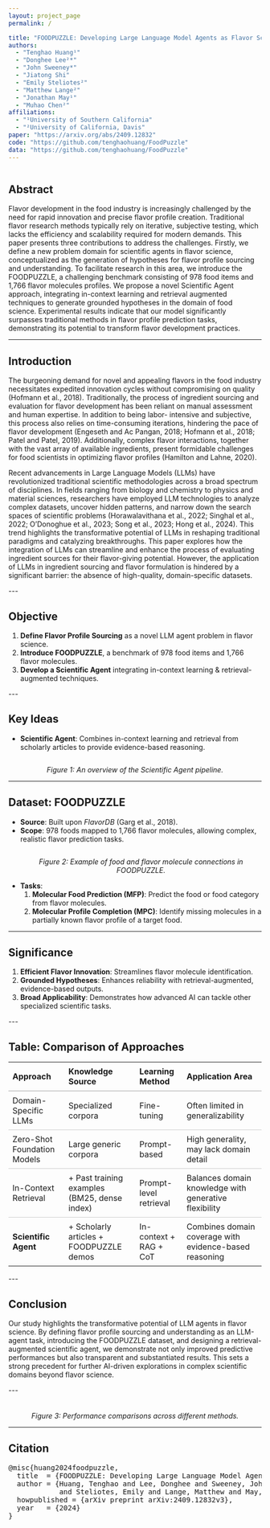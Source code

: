 ```yaml
---
layout: project_page
permalink: /

title: "FOODPUZZLE: Developing Large Language Model Agents as Flavor Scientists"
authors:
  - "Tenghao Huang¹"
  - "Donghee Lee²*"
  - "John Sweeney*"
  - "Jiatong Shi"
  - "Emily Steliotes²"
  - "Matthew Lange²"
  - "Jonathan May¹"
  - "Muhao Chen²"
affiliations:
  - "¹University of Southern California"
  - "²University of California, Davis"
paper: "https://arxiv.org/abs/2409.12832"
code: "https://github.com/tenghaohuang/FoodPuzzle"
data: "https://github.com/tenghaohuang/FoodPuzzle"
---
```


<!-- Using HTML to center the abstract section -->
<div class="columns is-centered has-text-centered">
  <div class="column is-four-fifths">
    <h2>Abstract</h2>
    <div class="content has-text-justified">
      Flavor development in the food industry is increasingly challenged by the need for rapid
      innovation and precise flavor profile creation.
      Traditional flavor research methods typically
      rely on iterative, subjective testing, which lacks
      the efficiency and scalability required for modern demands. This paper presents three contributions to address the challenges. Firstly,
      we define a new problem domain for scientific agents in flavor science, conceptualized
      as the generation of hypotheses for flavor profile sourcing and understanding. To facilitate research in this area, we introduce the
      FOODPUZZLE, a challenging benchmark consisting of 978 food items and 1,766 flavor
      molecules profiles. We propose a novel Scientific Agent approach, integrating in-context
      learning and retrieval augmented techniques to
      generate grounded hypotheses in the domain
      of food science. Experimental results indicate
      that our model significantly surpasses traditional methods in flavor profile prediction tasks,
      demonstrating its potential to transform flavor
      development practices.
    </div>
  </div>
</div>

<hr />
<h2>Introduction</h2>
<p>
  The burgeoning demand for novel and appealing
  flavors in the food industry necessitates expedited
  innovation cycles without compromising on quality
  (Hofmann et al., 2018). Traditionally, the process
  of ingredient sourcing and evaluation for flavor
  development has been reliant on manual assessment
  and human expertise. In addition to being labor-
  intensive and subjective, this process also relies
  on time-consuming iterations, hindering the pace
  of flavor development (Engeseth and Ac Pangan,
  2018; Hofmann et al., 2018; Patel and Patel, 2019).
  Additionally, complex flavor interactions, together
  with the vast array of available ingredients, present
  formidable challenges for food scientists in optimizing flavor profiles (Hamilton and Lahne, 2020).
</p>
<p>
  Recent advancements in Large Language Models (LLMs) have revolutionized traditional scientific
  methodologies across a broad spectrum of
  disciplines. In fields ranging from biology and
  chemistry to physics and material sciences, researchers
  have employed LLM technologies to analyze complex
  datasets, uncover hidden patterns, and narrow down
  the search spaces of scientific problems (Horawalavithana
  et al., 2022; Singhal et al., 2022; O’Donoghue et al.,
  2023; Song et al., 2023; Hong et al., 2024). This trend
  highlights the transformative potential of LLMs
  in reshaping traditional paradigms and catalyzing
  breakthroughs.
  This paper explores how the integration of LLMs
  can streamline and enhance the process of evaluating
  ingredient sources for their flavor-giving potential.
  However, the application of LLMs in ingredient
  sourcing and flavor formulation is hindered by
  a significant barrier: the absence of high-quality,
  domain-specific datasets.
</p>
---
<h2>Objective</h2>
<ol>
  <li><strong>Define Flavor Profile Sourcing</strong> as a novel LLM agent problem in flavor science.</li>
  <li><strong>Introduce FOODPUZZLE</strong>, a benchmark of 978 food items and 1,766 flavor molecules.</li>
  <li><strong>Develop a Scientific Agent</strong> integrating in-context learning & retrieval-augmented techniques.</li>
</ol>
---
<h2>Key Ideas</h2>
<ul>
    <li><strong>Scientific Agent</strong>: Combines in-context learning and retrieval from scholarly articles to provide evidence-based reasoning.</li>
</ul>

<p style="text-align:center;">
  <img src="/FoodPuzzle_website/static/image/pipeline.jpg" alt="" style="max-width: 85%;"/>
</p>
<p style="text-align:center;"><em>Figure 1: An overview of the Scientific Agent pipeline.</em></p>

---

<h2>Dataset: FOODPUZZLE</h2>
<ul>
  <li>
    <strong>Source</strong>: Built upon <em>FlavorDB</em> (Garg et al., 2018).
  </li>
  <li>
    <strong>Scope</strong>: 978 foods mapped to 1,766 flavor molecules, allowing complex, realistic flavor prediction tasks.
  </li>
<p style="text-align:center;">
  <img src="/FoodPuzzle_website/static/image/fs_categorization.jpg" alt="" style="max-width: 85%;"/>
</p>
<p style="text-align:center;"><em>Figure 2: Example of food and flavor molecule connections in FOODPUZZLE.</em></p>

  <li>
    <strong>Tasks</strong>:
    <ol>
      <li>
        <strong>Molecular Food Prediction (MFP)</strong>: Predict the food or food category from flavor molecules.
      </li>
      <li>
        <strong>Molecular Profile Completion (MPC)</strong>: Identify missing molecules in a partially known flavor profile of a target food.
      </li>
    </ol>
  </li>
</ul>

---



<h2>Significance</h2>
<ol>
  <li><strong>Efficient Flavor Innovation</strong>: Streamlines flavor molecule identification.</li>
  <li><strong>Grounded Hypotheses</strong>: Enhances reliability with retrieval-augmented, evidence-based outputs.</li>
  <li><strong>Broad Applicability</strong>: Demonstrates how advanced AI can tackle other specialized scientific tasks.</li>
</ol>
---
<h2>Table: Comparison of Approaches</h2>
<table style="width:100%; border-collapse: collapse; text-align: left;">
  <thead>
    <tr style="border-bottom: 2px solid #ccc;">
      <th style="padding: 8px;">Approach</th>
      <th style="padding: 8px;">Knowledge Source</th>
      <th style="padding: 8px;">Learning Method</th>
      <th style="padding: 8px;">Application Area</th>
    </tr>
  </thead>
  <tbody>
    <tr style="border-bottom: 1px solid #ccc;">
      <td style="padding: 8px;">Domain-Specific LLMs</td>
      <td style="padding: 8px;">Specialized corpora</td>
      <td style="padding: 8px;">Fine-tuning</td>
      <td style="padding: 8px;">Often limited in generalizability</td>
    </tr>
    <tr style="border-bottom: 1px solid #ccc;">
      <td style="padding: 8px;">Zero-Shot Foundation Models</td>
      <td style="padding: 8px;">Large generic corpora</td>
      <td style="padding: 8px;">Prompt-based</td>
      <td style="padding: 8px;">High generality, may lack domain detail</td>
    </tr>
    <tr style="border-bottom: 1px solid #ccc;">
      <td style="padding: 8px;">In-Context Retrieval</td>
      <td style="padding: 8px;">+ Past training examples (BM25, dense index)</td>
      <td style="padding: 8px;">Prompt-level retrieval</td>
      <td style="padding: 8px;">Balances domain knowledge with generative flexibility</td>
    </tr>
    <tr>
      <td style="padding: 8px;"><strong>Scientific Agent</strong></td>
      <td style="padding: 8px;">+ Scholarly articles + FOODPUZZLE demos</td>
      <td style="padding: 8px;">In-context + RAG + CoT</td>
      <td style="padding: 8px;">Combines domain coverage with evidence-based reasoning</td>
    </tr>
  </tbody>
</table>
---
<h2>Conclusion</h2>
<p>
  Our study highlights the transformative potential of LLM agents in flavor science. By defining
  flavor profile sourcing and understanding as an LLM-agent task, introducing the FOODPUZZLE
  dataset, and designing a retrieval-augmented scientific agent, we demonstrate not only improved
  predictive performances but also transparent and
  substantiated results. This sets a strong precedent
  for further AI-driven explorations in complex scientific domains beyond flavor science.
</p>
---
<div style="display: flex; justify-content: center; align-items: center;">
  <img src="/FoodPuzzle_website/static/image/mfp_improve.png" alt="" style="max-width: 45%; margin: 10px;" />
  <img src="/FoodPuzzle_website/static/image/MPC_improve.png" alt="" style="max-width: 45%; margin: 10px;" />
</div>
<p style="text-align:center;"><em>Figure 3: Performance comparisons across different methods.</em></p>

---
<h2>Citation</h2>
<pre>
@misc{huang2024foodpuzzle,
  title  = {FOODPUZZLE: Developing Large Language Model Agents as Flavor Scientists},
  author = {Huang, Tenghao and Lee, Donghee and Sweeney, John and Shi, Jiatong 
            and Steliotes, Emily and Lange, Matthew and May, Jonathan and Chen, Muhao},
  howpublished = {arXiv preprint arXiv:2409.12832v3},
  year   = {2024}
}
</pre>
